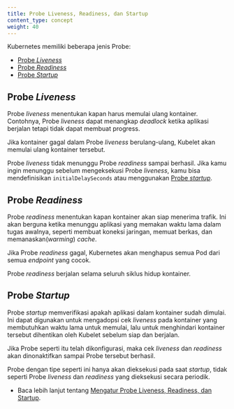 ```yaml
---
title: Probe Liveness, Readiness, dan Startup
content_type: concept
weight: 40
---
```


<!-- overview -->

Kubernetes memiliki beberapa jenis Probe:

- [Probe *Liveness*](#probe-liveness)
- [Probe *Readiness*](#probe-readiness)
- [Probe *Startup*](#probe-startup)

<!-- body -->

## Probe *Liveness*

Probe *liveness* menentukan kapan harus memulai ulang kontainer. Contohnya, Probe *liveness* dapat menangkap *deadlock* ketika aplikasi berjalan tetapi tidak dapat membuat progress.

Jika kontainer gagal dalam Probe *liveness* berulang-ulang, Kubelet akan memulai ulang kontainer tersebut.

Probe *liveness* tidak menunggu Probe *readiness* sampai berhasil. Jika kamu ingin menunggu sebelum mengeksekusi Probe *liveness*, kamu bisa mendefinisikan `initialDelaySeconds` atau menggunakan
[Probe *startup*](#probe-startup).

## Probe *Readiness*

Probe *readiness* menentukan kapan kontainer akan siap menerima trafik. Ini akan berguna ketika menunggu aplikasi yang memakan waktu lama dalam tugas awalnya, seperti membuat koneksi jaringan, memuat berkas, dan memanaskan(*warming*) *cache*.

Jika Probe *readiness* gagal, Kubernetes akan menghapus semua Pod dari semua *endpoint* yang cocok.

Probe *readiness* berjalan selama seluruh siklus hidup kontainer.

## Probe *Startup*

Probe *startup* memverifikasi apakah aplikasi dalam kontainer sudah dimulai. Ini dapat digunakan untuk mengadopsi cek *liveness* pada kontainer yang membutuhkan waktu lama untuk memulai, lalu untuk menghindari kontainer tersebut dihentikan oleh Kubelet sebelum siap dan berjalan.

Jika Probe seperti itu telah dikonfigurasi, maka cek *liveness* dan *readiness* akan dinonaktifkan sampai Probe tersebut berhasil.

Probe dengan tipe seperti ini hanya akan dieksekusi pada saat *startup*, tidak seperti Probe *liveness* dan *readiness* yang dieksekusi secara periodik.

* Baca lebih lanjut tentang [Mengatur Probe Liveness, Readiness, dan Startup](/docs/tasks/configure-pod-container/configure-liveness-readiness-startup-probes).
